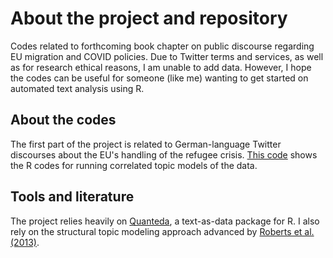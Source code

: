# About the project and repository
Codes related to forthcoming book chapter on public discourse regarding EU migration and COVID policies. Due to Twitter terms and services, as well as for research ethical reasons, I am unable to add data. However, I hope the codes can be useful for someone (like me) wanting to get started on automated text analysis using R.

## About the codes
The first part of the project is related to German-language Twitter discourses about the EU's handling of the refugee crisis. [This code](https://github.com/martinmoland/Twitter-analysis/blob/main/Github%20code.R) shows the R codes for running correlated topic models of the data.

## Tools and literature
The project relies heavily on [Quanteda](www.quanteda.io), a text-as-data package for R. I also rely on the structural topic modeling approach advanced by [Roberts et al. (2013)](https://scholar.princeton.edu/files/bstewart/files/stmnips2013.pdf).
